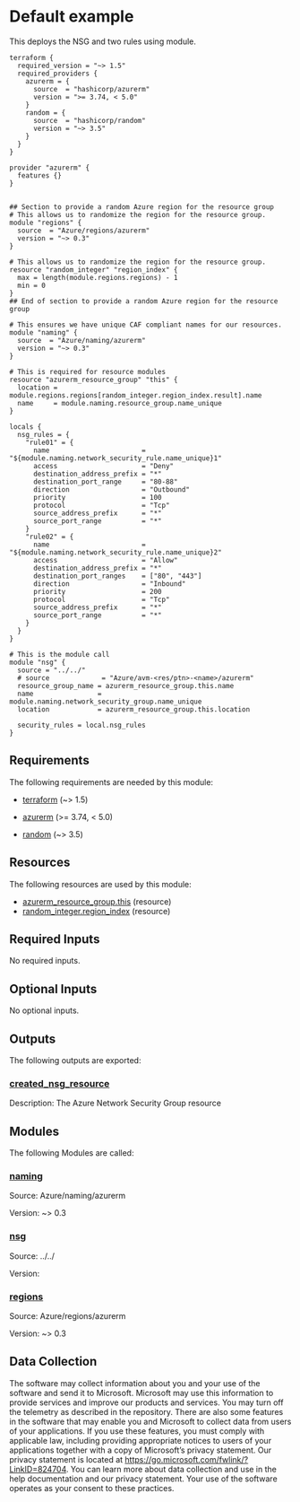 <!-- BEGIN_TF_DOCS -->
# Default example

This deploys the NSG and two rules using module.

```hcl
terraform {
  required_version = "~> 1.5"
  required_providers {
    azurerm = {
      source  = "hashicorp/azurerm"
      version = ">= 3.74, < 5.0"
    }
    random = {
      source  = "hashicorp/random"
      version = "~> 3.5"
    }
  }
}

provider "azurerm" {
  features {}
}


## Section to provide a random Azure region for the resource group
# This allows us to randomize the region for the resource group.
module "regions" {
  source  = "Azure/regions/azurerm"
  version = "~> 0.3"
}

# This allows us to randomize the region for the resource group.
resource "random_integer" "region_index" {
  max = length(module.regions.regions) - 1
  min = 0
}
## End of section to provide a random Azure region for the resource group

# This ensures we have unique CAF compliant names for our resources.
module "naming" {
  source  = "Azure/naming/azurerm"
  version = "~> 0.3"
}

# This is required for resource modules
resource "azurerm_resource_group" "this" {
  location = module.regions.regions[random_integer.region_index.result].name
  name     = module.naming.resource_group.name_unique
}

locals {
  nsg_rules = {
    "rule01" = {
      name                       = "${module.naming.network_security_rule.name_unique}1"
      access                     = "Deny"
      destination_address_prefix = "*"
      destination_port_range     = "80-88"
      direction                  = "Outbound"
      priority                   = 100
      protocol                   = "Tcp"
      source_address_prefix      = "*"
      source_port_range          = "*"
    }
    "rule02" = {
      name                       = "${module.naming.network_security_rule.name_unique}2"
      access                     = "Allow"
      destination_address_prefix = "*"
      destination_port_ranges    = ["80", "443"]
      direction                  = "Inbound"
      priority                   = 200
      protocol                   = "Tcp"
      source_address_prefix      = "*"
      source_port_range          = "*"
    }
  }
}

# This is the module call
module "nsg" {
  source = "../../"
  # source             = "Azure/avm-<res/ptn>-<name>/azurerm"
  resource_group_name = azurerm_resource_group.this.name
  name                = module.naming.network_security_group.name_unique
  location            = azurerm_resource_group.this.location

  security_rules = local.nsg_rules
}
```

<!-- markdownlint-disable MD033 -->
## Requirements

The following requirements are needed by this module:

- <a name="requirement_terraform"></a> [terraform](#requirement\_terraform) (~> 1.5)

- <a name="requirement_azurerm"></a> [azurerm](#requirement\_azurerm) (>= 3.74, < 5.0)

- <a name="requirement_random"></a> [random](#requirement\_random) (~> 3.5)

## Resources

The following resources are used by this module:

- [azurerm_resource_group.this](https://registry.terraform.io/providers/hashicorp/azurerm/latest/docs/resources/resource_group) (resource)
- [random_integer.region_index](https://registry.terraform.io/providers/hashicorp/random/latest/docs/resources/integer) (resource)

<!-- markdownlint-disable MD013 -->
## Required Inputs

No required inputs.

## Optional Inputs

No optional inputs.

## Outputs

The following outputs are exported:

### <a name="output_created_nsg_resource"></a> [created\_nsg\_resource](#output\_created\_nsg\_resource)

Description: The Azure Network Security Group resource

## Modules

The following Modules are called:

### <a name="module_naming"></a> [naming](#module\_naming)

Source: Azure/naming/azurerm

Version: ~> 0.3

### <a name="module_nsg"></a> [nsg](#module\_nsg)

Source: ../../

Version:

### <a name="module_regions"></a> [regions](#module\_regions)

Source: Azure/regions/azurerm

Version: ~> 0.3

<!-- markdownlint-disable-next-line MD041 -->
## Data Collection

The software may collect information about you and your use of the software and send it to Microsoft. Microsoft may use this information to provide services and improve our products and services. You may turn off the telemetry as described in the repository. There are also some features in the software that may enable you and Microsoft to collect data from users of your applications. If you use these features, you must comply with applicable law, including providing appropriate notices to users of your applications together with a copy of Microsoft’s privacy statement. Our privacy statement is located at <https://go.microsoft.com/fwlink/?LinkID=824704>. You can learn more about data collection and use in the help documentation and our privacy statement. Your use of the software operates as your consent to these practices.
<!-- END_TF_DOCS -->